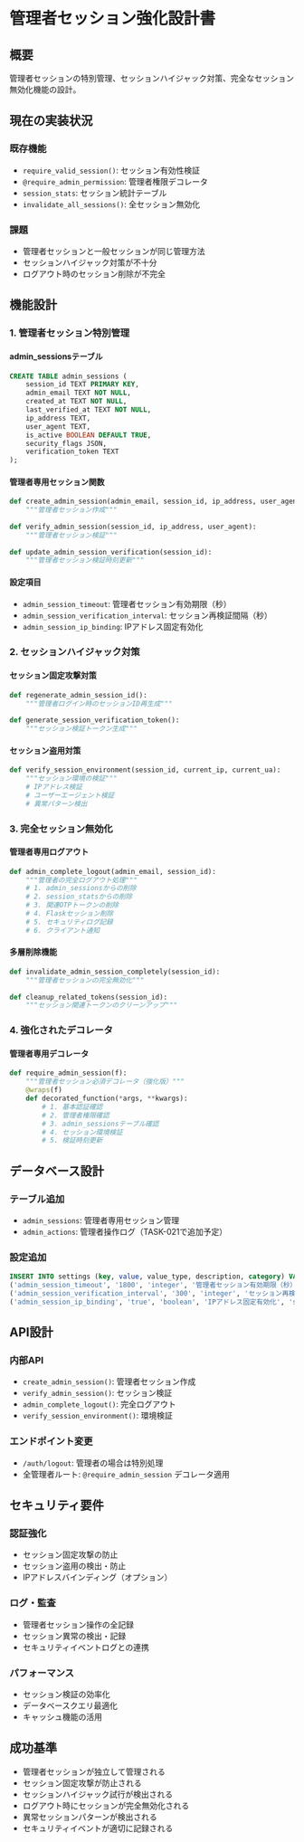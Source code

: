# 管理者セッション強化設計書

## 概要

管理者セッションの特別管理、セッションハイジャック対策、完全なセッション無効化機能の設計。

## 現在の実装状況

### 既存機能
- `require_valid_session()`: セッション有効性検証
- `@require_admin_permission`: 管理者権限デコレータ  
- `session_stats`: セッション統計テーブル
- `invalidate_all_sessions()`: 全セッション無効化

### 課題
- 管理者セッションと一般セッションが同じ管理方法
- セッションハイジャック対策が不十分
- ログアウト時のセッション削除が不完全

## 機能設計

### 1. 管理者セッション特別管理

#### admin_sessionsテーブル
```sql
CREATE TABLE admin_sessions (
    session_id TEXT PRIMARY KEY,
    admin_email TEXT NOT NULL,
    created_at TEXT NOT NULL,
    last_verified_at TEXT NOT NULL,
    ip_address TEXT,
    user_agent TEXT,
    is_active BOOLEAN DEFAULT TRUE,
    security_flags JSON,
    verification_token TEXT
);
```

#### 管理者専用セッション関数
```python
def create_admin_session(admin_email, session_id, ip_address, user_agent):
    """管理者セッション作成"""
    
def verify_admin_session(session_id, ip_address, user_agent):
    """管理者セッション検証"""
    
def update_admin_session_verification(session_id):
    """管理者セッション検証時刻更新"""
```

#### 設定項目
- `admin_session_timeout`: 管理者セッション有効期限（秒）
- `admin_session_verification_interval`: セッション再検証間隔（秒）
- `admin_session_ip_binding`: IPアドレス固定有効化

### 2. セッションハイジャック対策

#### セッション固定攻撃対策
```python
def regenerate_admin_session_id():
    """管理者ログイン時のセッションID再生成"""
    
def generate_session_verification_token():
    """セッション検証トークン生成"""
```

#### セッション盗用対策  
```python
def verify_session_environment(session_id, current_ip, current_ua):
    """セッション環境の検証"""
    # IPアドレス検証
    # ユーザーエージェント検証
    # 異常パターン検出
```

### 3. 完全セッション無効化

#### 管理者専用ログアウト
```python
def admin_complete_logout(admin_email, session_id):
    """管理者の完全ログアウト処理"""
    # 1. admin_sessionsからの削除
    # 2. session_statsからの削除  
    # 3. 関連OTPトークンの削除
    # 4. Flaskセッション削除
    # 5. セキュリティログ記録
    # 6. クライアント通知
```

#### 多層削除機能
```python
def invalidate_admin_session_completely(session_id):
    """管理者セッションの完全無効化"""
    
def cleanup_related_tokens(session_id):
    """セッション関連トークンのクリーンアップ"""
```

### 4. 強化されたデコレータ

#### 管理者専用デコレータ
```python
def require_admin_session(f):
    """管理者セッション必須デコレータ（強化版）"""
    @wraps(f)
    def decorated_function(*args, **kwargs):
        # 1. 基本認証確認
        # 2. 管理者権限確認
        # 3. admin_sessionsテーブル確認
        # 4. セッション環境検証
        # 5. 検証時刻更新
```

## データベース設計

### テーブル追加
- `admin_sessions`: 管理者専用セッション管理
- `admin_actions`: 管理者操作ログ（TASK-021で追加予定）

### 設定追加
```sql
INSERT INTO settings (key, value, value_type, description, category) VALUES
('admin_session_timeout', '1800', 'integer', '管理者セッション有効期限（秒）', 'security'),
('admin_session_verification_interval', '300', 'integer', 'セッション再検証間隔（秒）', 'security'),
('admin_session_ip_binding', 'true', 'boolean', 'IPアドレス固定有効化', 'security');
```

## API設計

### 内部API
- `create_admin_session()`: 管理者セッション作成
- `verify_admin_session()`: セッション検証
- `admin_complete_logout()`: 完全ログアウト
- `verify_session_environment()`: 環境検証

### エンドポイント変更
- `/auth/logout`: 管理者の場合は特別処理
- 全管理者ルート: `@require_admin_session` デコレータ適用

## セキュリティ要件

### 認証強化
- セッション固定攻撃の防止
- セッション盗用の検出・防止
- IPアドレスバインディング（オプション）

### ログ・監査
- 管理者セッション操作の全記録
- セッション異常の検出・記録
- セキュリティイベントログとの連携

### パフォーマンス
- セッション検証の効率化
- データベースクエリ最適化
- キャッシュ機能の活用

## 成功基準

- 管理者セッションが独立して管理される
- セッション固定攻撃が防止される
- セッションハイジャック試行が検出される
- ログアウト時にセッションが完全無効化される
- 異常セッションパターンが検出される
- セキュリティイベントが適切に記録される
